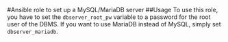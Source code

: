 #Ansible role to set up a MySQL/MariaDB server
##Usage
To use this role, you have to set the `dbserver_root_pw` variable to a password for the root user of the DBMS.
If you want to use MariaDB instead of MySQL, simply set `dbserver_mariadb`.
